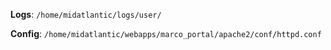 **Logs**: `/home/midatlantic/logs/user/`  

**Config**: `/home/midatlantic/webapps/marco_portal/apache2/conf/httpd.conf`
